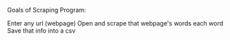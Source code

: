 Goals of Scraping Program:

Enter any url (webpage)
Open and scrape that webpage's words each word
Save that info into a csv
